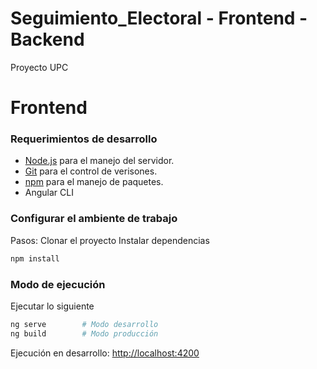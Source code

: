 # Seguimiento_Electoral - Frontend - Backend
Proyecto UPC

# Frontend

### Requerimientos de desarrollo ###

* [Node.js](https://nodejs.org/) para el manejo del servidor.
* [Git](https://git-scm.com/) para el control de verisones.
* [npm](https://www.npmjs.com/) para el manejo de paquetes.
* Angular CLI

### Configurar el ambiente de trabajo ###
Pasos:
Clonar el proyecto
Instalar dependencias
```bash
npm install
```

### Modo de ejecución ###

Ejecutar lo siguiente

```bash
ng serve        # Modo desarrollo
ng build        # Modo producción
```

Ejecución en desarrollo: [http://localhost:4200](http://localhost:4200)
